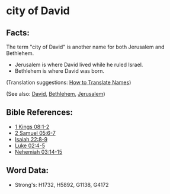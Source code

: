 # city of David #

## Facts: ##

The term "city of David" is another name for both Jerusalem and Bethlehem.

* Jerusalem is where David lived while he ruled Israel.
* Bethlehem is where David was born.

(Translation suggestions: [How to Translate Names](rc://en/ta/man/translate/translate-names))

(See also: [David](../names/david.md), [Bethlehem](../names/bethlehem.md), [Jerusalem](../names/jerusalem.md))

## Bible References: ##

* [1 Kings 08:1-2](rc://en/tn/help/1ki/08/01)
* [2 Samuel 05:6-7](rc://en/tn/help/2sa/05/06)
* [Isaiah 22:8-9](rc://en/tn/help/isa/22/08)
* [Luke 02:4-5](rc://en/tn/help/luk/02/04)
* [Nehemiah 03:14-15](rc://en/tn/help/neh/03/14)

## Word Data: ##

* Strong's: H1732, H5892, G1138, G4172
